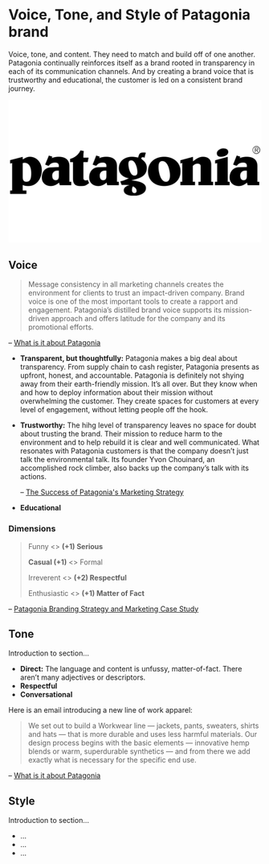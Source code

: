 # Voice, Tone, and Style of Patagonia brand

<!-- Voice, Tone, and Style -->
<!-- Voice and Tone (Style, too) -->
<!-- Content Style Guide -->
<!-- Note: Even your headings can have your voice, tone, and style. -->

Voice, tone, and content. They need to match and build off of one another. Patagonia continually reinforces itself as a brand rooted in transparency in each of its communication channels. And by creating a brand voice that is trustworthy and educational, the customer is led on a consistent brand journey.


![Patagonia Logo](../img/Patagonia-Logo.png)


## Voice

> Message consistency in all marketing channels creates the environment for clients to trust an impact-driven company. Brand voice is one of the most important tools to create a rapport and engagement. Patagonia’s distilled brand voice supports its mission-driven approach and offers latitude for the company and its promotional efforts.

– [What is it about Patagonia](https://medium.com/@amylipner/what-is-it-about-patagonia-306999f2f986)


- **Transparent, but thoughtfully:** Patagonia makes a big deal about transparency. From supply chain to cash register, Patagonia presents as upfront, honest, and accountable. Patagonia is definitely not shying away from their earth-friendly mission. It’s all over. But they know when and how to deploy information about their mission without overwhelming the customer. They create spaces for customers at every level of engagement, without letting people off the hook.
   
- **Trustworthy:** The hihg level of transparency leaves no space for doubt about trusting the brand. Their mission to reduce harm to the environment and to help rebuild it is clear and well communicated. What resonates with Patagonia customers is that the company doesn’t just talk the environmental talk. Its founder Yvon Chouinard, an accomplished rock climber, also backs up the company’s talk with its actions.
   
   – [The Success of Patagonia's Marketing Strategy](https://www.investopedia.com/articles/personal-finance/070715/success-patagonias-marketing-strategy.asp)
   
- **Educational**

### Dimensions

>Funny <> **(+1) Serious**
>
>**Casual (+1)** <> Formal
>
>Irreverent <> **(+2) Respectful**
>
>Enthusiastic <> **(+1) Matter of Fact**

– [Patagonia Branding Strategy and Marketing Case Study](https://mapandfire.com/branding-strategies/patagonia/)

## Tone

Introduction to section…

- **Direct:** The language and content is unfussy, matter-of-fact. There aren’t many adjectives or descriptors.
- **Respectful**
- **Conversational**

Here is an email introducing a new line of work apparel:
> We set out to build a Workwear line — jackets, pants, sweaters, shirts and hats — that is more durable and uses less harmful materials. Our design process begins with the basic elements — innovative hemp blends or warm, superdurable synthetics — and from there we add exactly what is necessary for the specific end use.

– [What is it about Patagonia](https://medium.com/@amylipner/what-is-it-about-patagonia-306999f2f986)

## Style

Introduction to section…

<!-- Consider including style tips on capitalization of headings (sentence or title case), words to avoid, or general grammar and mechanics dos and don’ts, etc.
See: https://styleguide.mailchimp.com/grammar-and-mechanics/-->

- …
- …
- …
